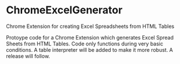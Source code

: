 # ChromeExcelGenerator
Chrome Extension for creating Excel Spreadsheets from HTML Tables

Protoype code for a Chrome Extension which generates Excel Spread Sheets from HTML Tables.  Code only functions during very basic conditions.  A table interpreter will be added to make it more robust.  A release will follow.
